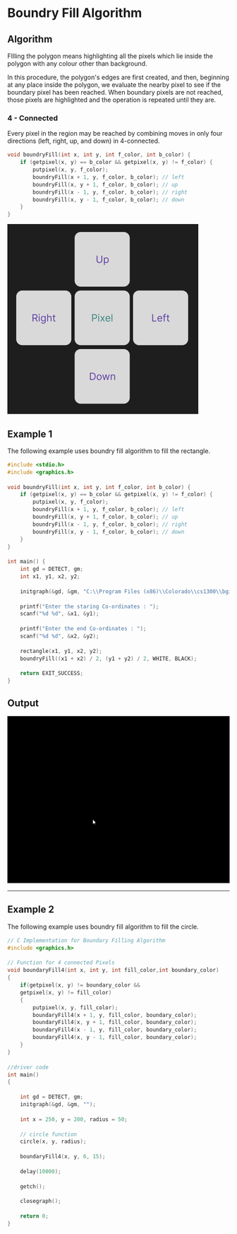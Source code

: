 # Boundry Fill Algorithm

## Algorithm 

FIlling the polygon means highlighting all the pixels which lie inside the polygon with any colour other than background.

In this procedure, the polygon's edges are first created, and then, beginning at any place inside the polygon, we evaluate the nearby pixel to see if the boundary pixel has been reached.
When boundary pixels are not reached, those pixels are highlighted and the operation is repeated until they are. 

### 4 - Connected
Every pixel in the region may be reached by combining moves in only four directions (left, right, up, and down) in 4-connected. 

```c
void boundryFill(int x, int y, int f_color, int b_color) {
    if (getpixel(x, y) == b_color && getpixel(x, y) != f_color) {
        putpixel(x, y, f_color);
        boundryFill(x + 1, y, f_color, b_color); // left
        boundryFill(x, y + 1, f_color, b_color); // up
        boundryFill(x - 1, y, f_color, b_color); // right
        boundryFill(x, y - 1, f_color, b_color); // down
    }
}
```
![4-connected](./4-connected.png)

## Example 1

The following example uses boundry fill algorithm to fill the rectangle.

```c
#include <stdio.h>
#include <graphics.h>

void boundryFill(int x, int y, int f_color, int b_color) {
    if (getpixel(x, y) == b_color && getpixel(x, y) != f_color) {
        putpixel(x, y, f_color);
        boundryFill(x + 1, y, f_color, b_color); // left
        boundryFill(x, y + 1, f_color, b_color); // up
        boundryFill(x - 1, y, f_color, b_color); // right
        boundryFill(x, y - 1, f_color, b_color); // down
    }
}

int main() {
    int gd = DETECT, gm;
    int x1, y1, x2, y2;

    initgraph(&gd, &gm, "C:\\Program Files (x86)\\Colorado\\cs1300\\bgi");

    printf("Enter the staring Co-ordinates : ");
    scanf("%d %d", &x1, &y1);

    printf("Enter the end Co-ordinates : ");
    scanf("%d %d", &x2, &y2);

    rectangle(x1, y1, x2, y2);
    boundryFill((x1 + x2) / 2, (y1 + y2) / 2, WHITE, BLACK);

    return EXIT_SUCCESS;
}
```

## Output

![Boundry Fill Output](./boundry-fill.gif)

---

## Example 2

The following example uses boundry fill algorithm to fill the circle.

```c
// C Implementation for Boundary Filling Algorithm
#include <graphics.h>

// Function for 4 connected Pixels
void boundaryFill4(int x, int y, int fill_color,int boundary_color)
{
	if(getpixel(x, y) != boundary_color &&
	getpixel(x, y) != fill_color)
	{
		putpixel(x, y, fill_color);
		boundaryFill4(x + 1, y, fill_color, boundary_color);
		boundaryFill4(x, y + 1, fill_color, boundary_color);
		boundaryFill4(x - 1, y, fill_color, boundary_color);
		boundaryFill4(x, y - 1, fill_color, boundary_color);
	}
}

//driver code
int main()
{

	int gd = DETECT, gm;
	initgraph(&gd, &gm, "");

	int x = 250, y = 200, radius = 50;

	// circle function
	circle(x, y, radius);

	boundaryFill4(x, y, 6, 15);

	delay(10000);

	getch();

	closegraph();

	return 0;
}
```
